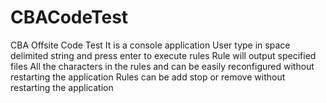 # CBACodeTest
CBA Offsite Code Test
It is a console application
User type in space delimited string and press enter to execute rules
Rule will output specified files
All the characters in the rules and can be easily reconfigured without restarting the application
Rules can be add stop or remove without restarting the application
